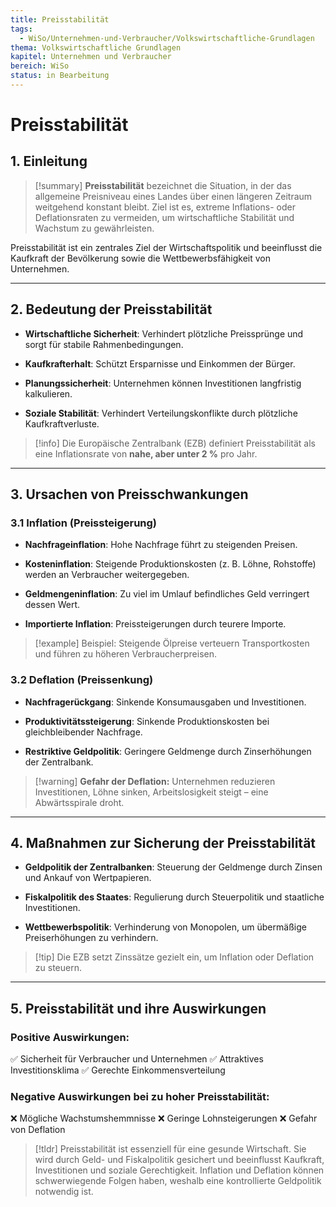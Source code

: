 ```yaml
---
title: Preisstabilität
tags:
  - WiSo/Unternehmen-und-Verbraucher/Volkswirtschaftliche-Grundlagen
thema: Volkswirtschaftliche Grundlagen
kapitel: Unternehmen und Verbraucher
bereich: WiSo
status: in Bearbeitung
---
```

# Preisstabilität

## 1. Einleitung

> [!summary] **Preisstabilität** bezeichnet die Situation, in der das allgemeine Preisniveau eines Landes über einen längeren Zeitraum weitgehend konstant bleibt. Ziel ist es, extreme Inflations- oder Deflationsraten zu vermeiden, um wirtschaftliche Stabilität und Wachstum zu gewährleisten.

Preisstabilität ist ein zentrales Ziel der Wirtschaftspolitik und beeinflusst die Kaufkraft der Bevölkerung sowie die Wettbewerbsfähigkeit von Unternehmen.

---

## 2. Bedeutung der Preisstabilität

- **Wirtschaftliche Sicherheit**: Verhindert plötzliche Preissprünge und sorgt für stabile Rahmenbedingungen.
    
- **Kaufkrafterhalt**: Schützt Ersparnisse und Einkommen der Bürger.
    
- **Planungssicherheit**: Unternehmen können Investitionen langfristig kalkulieren.
    
- **Soziale Stabilität**: Verhindert Verteilungskonflikte durch plötzliche Kaufkraftverluste.
    

> [!info] Die Europäische Zentralbank (EZB) definiert Preisstabilität als eine Inflationsrate von **nahe, aber unter 2 %** pro Jahr.

---

## 3. Ursachen von Preisschwankungen

### 3.1 Inflation (Preissteigerung)

- **Nachfrageinflation**: Hohe Nachfrage führt zu steigenden Preisen.
    
- **Kosteninflation**: Steigende Produktionskosten (z. B. Löhne, Rohstoffe) werden an Verbraucher weitergegeben.
    
- **Geldmengeninflation**: Zu viel im Umlauf befindliches Geld verringert dessen Wert.
    
- **Importierte Inflation**: Preissteigerungen durch teurere Importe.
    

> [!example] Beispiel: Steigende Ölpreise verteuern Transportkosten und führen zu höheren Verbraucherpreisen.

### 3.2 Deflation (Preissenkung)

- **Nachfragerückgang**: Sinkende Konsumausgaben und Investitionen.
    
- **Produktivitätssteigerung**: Sinkende Produktionskosten bei gleichbleibender Nachfrage.
    
- **Restriktive Geldpolitik**: Geringere Geldmenge durch Zinserhöhungen der Zentralbank.
    

> [!warning] **Gefahr der Deflation:** Unternehmen reduzieren Investitionen, Löhne sinken, Arbeitslosigkeit steigt – eine Abwärtsspirale droht.

---

## 4. Maßnahmen zur Sicherung der Preisstabilität

- **Geldpolitik der Zentralbanken**: Steuerung der Geldmenge durch Zinsen und Ankauf von Wertpapieren.
    
- **Fiskalpolitik des Staates**: Regulierung durch Steuerpolitik und staatliche Investitionen.
    
- **Wettbewerbspolitik**: Verhinderung von Monopolen, um übermäßige Preiserhöhungen zu verhindern.
    

> [!tip] Die EZB setzt Zinssätze gezielt ein, um Inflation oder Deflation zu steuern.

---

## 5. Preisstabilität und ihre Auswirkungen

### Positive Auswirkungen:

✅ Sicherheit für Verbraucher und Unternehmen ✅ Attraktives Investitionsklima ✅ Gerechte Einkommensverteilung

### Negative Auswirkungen bei zu hoher Preisstabilität:

❌ Mögliche Wachstumshemmnisse ❌ Geringe Lohnsteigerungen ❌ Gefahr von Deflation

> [!tldr] Preisstabilität ist essenziell für eine gesunde Wirtschaft. Sie wird durch Geld- und Fiskalpolitik gesichert und beeinflusst Kaufkraft, Investitionen und soziale Gerechtigkeit. Inflation und Deflation können schwerwiegende Folgen haben, weshalb eine kontrollierte Geldpolitik notwendig ist.